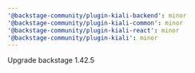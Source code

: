 ```yaml
---
'@backstage-community/plugin-kiali-backend': minor
'@backstage-community/plugin-kiali-common': minor
'@backstage-community/plugin-kiali-react': minor
'@backstage-community/plugin-kiali': minor
---
```


Upgrade backstage 1.42.5
